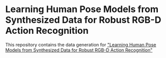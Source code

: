 # Learning Human Pose Models from Synthesized Data for Robust RGB-D Action Recognition
This repository contains the data generation for ["Learning Human Pose Models from Synthesized Data for Robust RGB-D Action Recognition"](https://link.springer.com/article/10.1007/s11263-019-01192-2)
